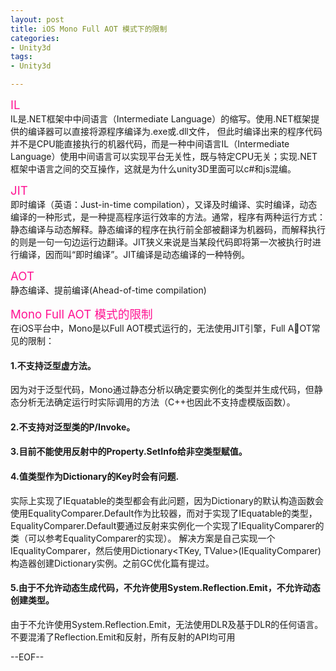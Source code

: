 ```yaml
---
layout: post
title: iOS Mono Full AOT 模式下的限制
categories:
- Unity3d
tags:
- Unity3d

---
```

<span style="color:DeepPink; font-size: 14pt">IL</span>         
IL是.NET框架中中间语言（Intermediate Language）的缩写。使用.NET框架提供的编译器可以直接将源程序编译为.exe或.dll文件，
但此时编译出来的程序代码并不是CPU能直接执行的机器代码，而是一种中间语言IL（Intermediate Language）使用中间语言可以实现平台无关性，既与特定CPU无关；实现.NET框架中语言之间的交互操作，这就是为什么unity3D里面可以c#和js混编。

<span style="color:DeepPink; font-size: 14pt">JIT</span>  
即时编译（英语：Just-in-time compilation），又译及时编译、实时编译，动态编译的一种形式，是一种提高程序运行效率的方法。通常，程序有两种运行方式：静态编译与动态解释。静态编译的程序在执行前全部被翻译为机器码，而解释执行的则是一句一句边运行边翻译。JIT狭义来说是当某段代码即将第一次被执行时进行编译，因而叫“即时编译”。JIT编译是动态编译的一种特例。
  
<span style="color:DeepPink; font-size: 14pt">AOT</span>     
静态编译、提前编译(Ahead-of-time compilation)

<span style="color:DeepPink; font-size: 14pt">Mono Full AOT 模式的限制</span>        
在iOS平台中，Mono是以Full AOT模式运行的，无法使用JIT引擎，Full AOT常见的限制：            
#### 1.不支持泛型虚方法。         
因为对于泛型代码，Mono通过静态分析以确定要实例化的类型并生成代码，但静态分析无法确定运行时实际调用的方法（C++也因此不支持虚模版函数）。

#### 2.不支持对泛型类的P/Invoke。

#### 3.目前不能使用反射中的Property.SetInfo给非空类型赋值。

#### 4.值类型作为Dictionary的Key时会有问题.        
实际上实现了IEquatable<T>的类型都会有此问题，因为Dictionary的默认构造函数会使用EqualityComparer<TKey>.Default作为比较器，而对于实现了IEquatable<T>的类型，EqualityComparer<TKey>.Default要通过反射来实例化一个实现了IEqualityComparer<TKey>的类（可以参考EqualityComparer<T>的实现）。 解决方案是自己实现一个IEqualityComparer<TKey>，然后使用Dictionary<TKey, TValue>(IEqualityComparer<TKey>)构造器创建Dictionary实例。之前GC优化篇有提过。

#### 5.由于不允许动态生成代码，不允许使用System.Reflection.Emit，不允许动态创建类型。
由于不允许使用System.Reflection.Emit，无法使用DLR及基于DLR的任何语言。
不要混淆了Reflection.Emit和反射，所有反射的API均可用

--EOF--						
